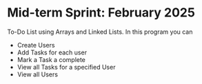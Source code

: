 # Mid-term Sprint: February 2025

To-Do List using Arrays and Linked Lists. 
In this program you can
- Create Users
- Add Tasks for each user
- Mark a Task a complete
- View all Tasks for a specified User
- View all Users
